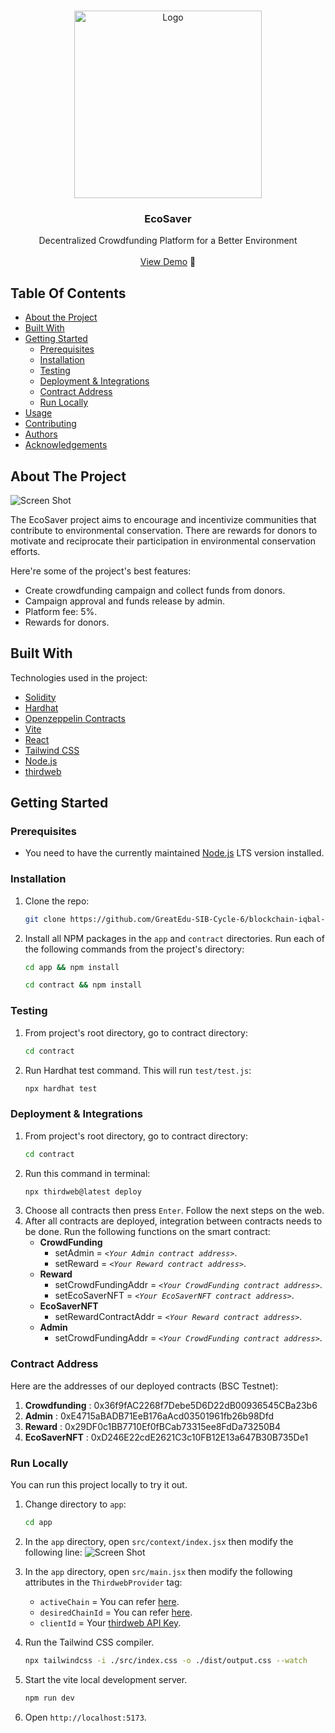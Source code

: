 <br/>
<p align="center">
  <a href="https://github.com/ShaanCoding/ReadME-Generator">
    <img src="https://ecosaver.netlify.app/assets/favicon.8fd7cbe1.ico" alt="Logo" width="300" height="300">
  </a>

  <h3 align="center">EcoSaver</h3>

  <p align="center">
    Decentralized Crowdfunding Platform for a Better Environment
    <br/>
    <br/>
    <a href="https://ecosaver.netlify.app" target="_blank">View Demo</a> 🚀
  </p>
</p>



## Table Of Contents

* [About the Project](#about-the-project)
* [Built With](#built-with)
* [Getting Started](#getting-started)
  * [Prerequisites](#prerequisites)
  * [Installation](#installation)
  * [Testing](#testing)
  * [Deployment & Integrations](#deployment--integrations)
  * [Contract Address](#contract-address)
  * [Run Locally](#run-locally)
* [Usage](#usage)
* [Contributing](#contributing)
* [Authors](#authors)
* [Acknowledgements](#acknowledgements)

## About The Project

![Screen Shot](https://bafybeicid7weme7e2dbr7tgj2ae6ixv5gbnehxos6mxt2r36kzxhlmy3pu.ipfs.nftstorage.link/)

The EcoSaver project aims to encourage and incentivize communities that contribute to environmental conservation. There are rewards for donors to motivate and reciprocate their participation in environmental conservation efforts.

Here're some of the project's best features:

* Create crowdfunding campaign and collect funds from donors.
* Campaign approval and funds release by admin.
* Platform fee: 5%.
* Rewards for donors.


## Built With

Technologies used in the project:

* [Solidity](https://soliditylang.org/)
* [Hardhat](https://hardhat.org/)
* [Openzeppelin Contracts](https://www.openzeppelin.com/contracts)
* [Vite](https://vitejs.dev/)
* [React](https://react.dev/)
* [Tailwind CSS](https://tailwindcss.com/)
* [Node.js](https://nodejs.org/en)
* [thirdweb](https://thirdweb.com/)

## Getting Started

### Prerequisites

* You need to have the currently maintained [Node.js](https://nodejs.org/en) LTS version installed.  

### Installation

1. Clone the repo:
   
    ```sh
    git clone https://github.com/GreatEdu-SIB-Cycle-6/blockchain-iqbal-kelompok-4-eco-saver.git
    ```
2. Install all NPM packages in the `app` and `contract` directories. Run each of the following commands from the project's directory:
   
    ```sh
    cd app && npm install
    ```
    ```sh
    cd contract && npm install
    ```

### Testing

1. From project's root directory, go to contract directory:  
    ``` sh
    cd contract
    ```  
2. Run Hardhat test command. This will run `test/test.js`:  
    ``` sh
    npx hardhat test
    ```

### Deployment & Integrations
1. From project's root directory, go to contract directory:  
    ``` sh
    cd contract
    ```
2. Run this command in terminal:  
    ``` sh
    npx thirdweb@latest deploy
    ```
3. Choose all contracts then press `Enter`. Follow the next steps on the web.
4. After all contracts are deployed, integration between contracts needs to be done. Run the following functions on the smart contract:
   * **CrowdFunding**
       * setAdmin = _`<Your Admin contract address>`_.  
       * setReward = _`<Your Reward contract address>`_.
   * **Reward**
       * setCrowdFundingAddr = _`<Your CrowdFunding contract address>`_.
       * setEcoSaverNFT = _`<Your EcoSaverNFT contract address>`_.
   * **EcoSaverNFT**
       * setRewardContractAddr = _`<Your Reward contract address>`_.
   * **Admin**
       * setCrowdFundingAddr = _`<Your CrowdFunding contract address>`_.

### Contract Address  
Here are the addresses of our deployed contracts (BSC Testnet):  
1. **Crowdfunding** : 0x36f9fAC2268f7Debe5D6D22dB00936545CBa23b6
2. **Admin** : 0xE4715aBADB71EeB176aAcd03501961fb26b98Dfd
3. **Reward** : 0x29DF0c1BB7710Ef0fBCab73315ee8FdDa73250B4
4. **EcoSaverNFT** : 0xD246E22cdE2621C3c10FB12E13a647B30B735De1

### Run Locally
You can run this project locally to try it out.
1. Change directory to `app`:
   ```sh
   cd app
   ```
2. In the `app` directory, open `src/context/index.jsx` then modify the following line:
   ![Screen Shot](https://bafkreic63n7bcqcxsac6nbukh2cauixqgsd55y52ub2k3ugiksf5c6phji.ipfs.nftstorage.link/)
3. In the `app` directory, open `src/main.jsx` then modify the following attributes in the `ThirdwebProvider` tag:
   * `activeChain` = You can refer [here](https://portal.thirdweb.com/react/react.thirdwebsdkprovider#default-chains).
   * `desiredChainId` = You can refer [here](https://portal.thirdweb.com/typescript/sdk.chain_id#return-value).
   * `clientId` = Your [thirdweb API Key](https://thirdweb.com/dashboard/settings/api-keys).

4. Run the Tailwind CSS compiler.
   ```sh
   npx tailwindcss -i ./src/index.css -o ./dist/output.css --watch
   ```
5. Start the vite local development server.
   ```sh
   npm run dev
   ```
6. Open `http://localhost:5173`.
